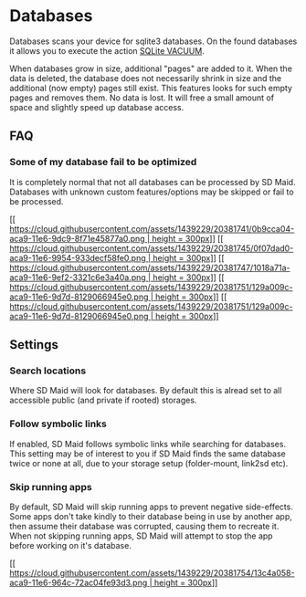 # Databases
Databases scans your device for sqlite3 databases. On the found databases it allows you to execute the action [SQLite VACUUM](https://sqlite.org/lang_vacuum.html).

When databases grow in size, additional "pages" are added to it. When the data is deleted, the database does not necessarily shrink in size and the additional (now empty) pages still exist. This features looks for such empty pages and removes them. No data is lost. It will free a small amount of space and slightly speed up database access.

## FAQ
### Some of my database fail to be optimized
It is completely normal that not all databases can be processed by SD Maid. Databases with unknown custom features/options may be skipped or fail to be processed.

[[[ https://cloud.githubusercontent.com/assets/1439229/20381741/0b9cca04-aca9-11e6-9dc9-8f71e45877a0.png | height = 300px]]](https://cloud.githubusercontent.com/assets/1439229/20381741/0b9cca04-aca9-11e6-9dc9-8f71e45877a0.png)
[[[ https://cloud.githubusercontent.com/assets/1439229/20381745/0f07dad0-aca9-11e6-9954-933decf58fe0.png | height = 300px]]](https://cloud.githubusercontent.com/assets/1439229/20381745/0f07dad0-aca9-11e6-9954-933decf58fe0.png)
[[[ https://cloud.githubusercontent.com/assets/1439229/20381747/1018a71a-aca9-11e6-9ef2-3321c6e3a40a.png | height = 300px]]](https://cloud.githubusercontent.com/assets/1439229/20381747/1018a71a-aca9-11e6-9ef2-3321c6e3a40a.png)
[[[ https://cloud.githubusercontent.com/assets/1439229/20381751/129a009c-aca9-11e6-9d7d-8129066945e0.png | height = 300px]]](https://cloud.githubusercontent.com/assets/1439229/20381751/129a009c-aca9-11e6-9d7d-8129066945e0.png)
[[[ https://cloud.githubusercontent.com/assets/1439229/20381751/129a009c-aca9-11e6-9d7d-8129066945e0.png | height = 300px]]](https://cloud.githubusercontent.com/assets/1439229/20381751/129a009c-aca9-11e6-9d7d-8129066945e0.png)

## Settings
### Search locations
Where SD Maid will look for databases. By default this is alread set to all accessible public (and private if rooted) storages.

### Follow symbolic links
If enabled, SD Maid follows symbolic links while searching for databases. This setting may be of interest to you if SD Maid finds the same database twice or none at all, due to your storage setup (folder-mount, link2sd etc).

### Skip running apps
By default, SD Maid will skip running apps to prevent negative side-effects. Some apps don't take kindly to their database being in use by another app, then assume their database was corrupted, causing them to recreate it.
When not skipping running apps, SD Maid will attempt to stop the app before working on it's database.

[[[ https://cloud.githubusercontent.com/assets/1439229/20381754/13c4a058-aca9-11e6-964c-72ac04fe93d3.png | height = 300px]]](https://cloud.githubusercontent.com/assets/1439229/20381754/13c4a058-aca9-11e6-964c-72ac04fe93d3.png)